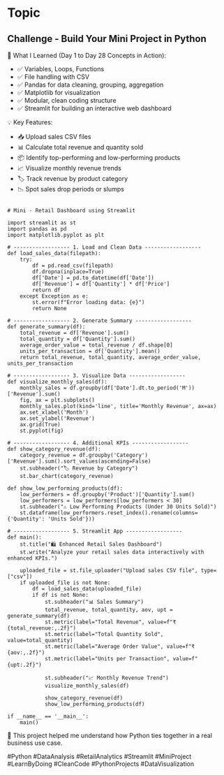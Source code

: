 # Topic


## Challenge - Build Your Mini Project in Python 

🧠 What I Learned (Day 1 to Day 28 Concepts in Action):
-  ✅ Variables, Loops, Functions
-  ✅ File handling with CSV
-  ✅ Pandas for data cleaning, grouping, aggregation
-  ✅ Matplotlib for visualization
-  ✅ Modular, clean coding structure
-  ✅ Streamlit for building an interactive web dashboard


💡 Key Features:
-  📥 Upload sales CSV files
-  📊 Calculate total revenue and quantity sold
-  📦 Identify top-performing and low-performing products
-  📈 Visualize monthly revenue trends
-  🏷️ Track revenue by product category
-  📉 Spot sales drop periods or slumps

```

# Mini - Retail Dashboard using Streamlit

import streamlit as st
import pandas as pd
import matplotlib.pyplot as plt

# ------------------ 1. Load and Clean Data ------------------
def load_sales_data(filepath):
    try:
        df = pd.read_csv(filepath)
        df.dropna(inplace=True)
        df['Date'] = pd.to_datetime(df['Date'])
        df['Revenue'] = df['Quantity'] * df['Price']
        return df
    except Exception as e:
        st.error(f"Error loading data: {e}")
        return None

# ------------------ 2. Generate Summary ------------------
def generate_summary(df):
    total_revenue = df['Revenue'].sum()
    total_quantity = df['Quantity'].sum()
    average_order_value = total_revenue / df.shape[0]
    units_per_transaction = df['Quantity'].mean()
    return total_revenue, total_quantity, average_order_value, units_per_transaction

# ------------------ 3. Visualize Data ------------------
def visualize_monthly_sales(df):
    monthly_sales = df.groupby(df['Date'].dt.to_period('M'))['Revenue'].sum()
    fig, ax = plt.subplots()
    monthly_sales.plot(kind='line', title='Monthly Revenue', ax=ax)
    ax.set_xlabel('Month')
    ax.set_ylabel('Revenue')
    ax.grid(True)
    st.pyplot(fig)

# ------------------ 4. Additional KPIs ------------------
def show_category_revenue(df):
    category_revenue = df.groupby('Category')['Revenue'].sum().sort_values(ascending=False)
    st.subheader("🏷️ Revenue by Category")
    st.bar_chart(category_revenue)

def show_low_performing_products(df):
    low_performers = df.groupby('Product')['Quantity'].sum()
    low_performers = low_performers[low_performers < 30]
    st.subheader("⚠️ Low Performing Products (Under 30 Units Sold)")
    st.dataframe(low_performers.reset_index().rename(columns={'Quantity': 'Units Sold'}))

# ------------------ 5. Streamlit App ------------------
def main():
    st.title("🛍️ Enhanced Retail Sales Dashboard")
    st.write("Analyze your retail sales data interactively with enhanced KPIs.")

    uploaded_file = st.file_uploader("Upload sales CSV file", type=["csv"])
    if uploaded_file is not None:
        df = load_sales_data(uploaded_file)
        if df is not None:
            st.subheader("📊 Sales Summary")
            total_revenue, total_quantity, aov, upt = generate_summary(df)
            st.metric(label="Total Revenue", value=f"₹{total_revenue:,.2f}")
            st.metric(label="Total Quantity Sold", value=total_quantity)
            st.metric(label="Average Order Value", value=f"₹{aov:,.2f}")
            st.metric(label="Units per Transaction", value=f"{upt:.2f}")

            st.subheader("📈 Monthly Revenue Trend")
            visualize_monthly_sales(df)

            show_category_revenue(df)
            show_low_performing_products(df)

if __name__ == '__main__':
    main()
```

🧩 This project helped me understand how Python ties together in a real business use case.


#Python #DataAnalysis #RetailAnalytics #Streamlit #MiniProject #LearnByDoing #CleanCode #PythonProjects #DataVisualization

